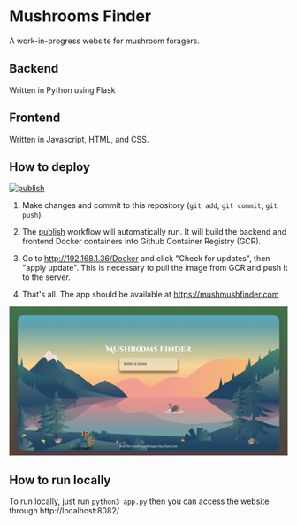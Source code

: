 # Mushrooms Finder
A work-in-progress website for mushroom foragers.


## Backend
Written in Python using Flask

## Frontend
Written in Javascript, HTML, and CSS.

## How to deploy

[![publish](https://github.com/Mushroom-Foraging/mushroom_foraging_app/actions/workflows/publish.yml/badge.svg)](https://github.com/Mushroom-Foraging/mushroom_foraging_app/actions/workflows/publish.yml)

1) Make changes and commit to this repository (`git add`, `git commit`, `git push`).

1) The [publish](https://github.com/Mushroom-Foraging/mushroom_foraging_app/actions/workflows/publish.yml) workflow will automatically run. It will build the backend and frontend Docker containers into Github Container Registry (GCR).
1) Go to http://192.168.1.36/Docker and click "Check for updates", then "apply update". This is necessary to pull the image from GCR and push it to the server.
1) That's all. The app should be available at https://mushmushfinder.com

<p align="center">
  <img src="https://github.com/Mushroom-Foraging/mushroom_foraging_app/blob/master/static/home_page.png?raw=true" width="1600"/>
</p>

## How to run locally

To run locally, just run `python3 app.py` then you can access the website through http://localhost:8082/